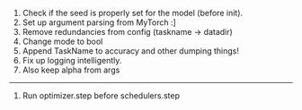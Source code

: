1) Check if the seed is properly set for the model (before init).
2) Set up argument parsing from MyTorch :]
3) Remove redundancies from config (taskname -> datadir)
4) Change mode to bool
5) Append TaskName to accuracy and other dumping things!
6) Fix up logging intelligently.
7) Also keep alpha from args
----

1. Run optimizer.step before schedulers.step
